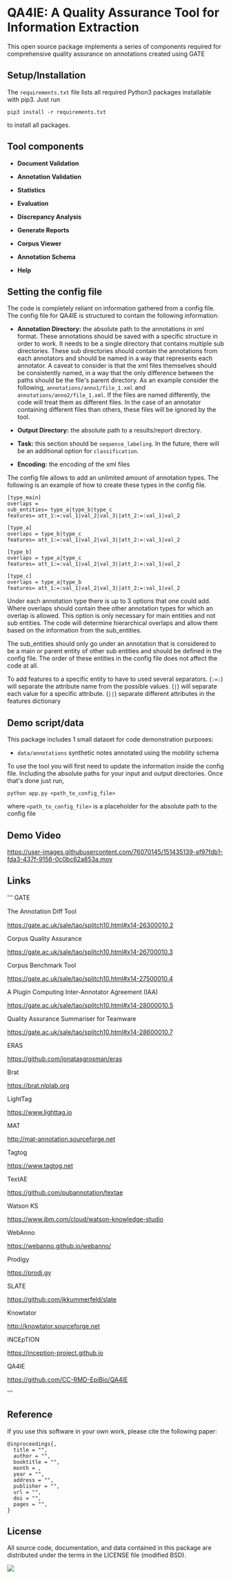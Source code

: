 # QA4IE: A Quality Assurance Tool for Information Extraction

This open source package implements a series of components required for comprehensive quality assurance on annotations created using GATE


## Setup/Installation

The `requirements.txt` file lists all required Python3 packages installable with pip3. Just run
```
pip3 install -r requirements.txt
```
to install all packages.

## Tool components

- **Document Validation**

- **Annotation Validation**

- **Statistics** 
 
- **Evaluation** 

- **Discrepancy Analysis** 

- **Generate Reports** 

- **Corpus Viewer** 

- **Annotation Schema** 

- **Help** 

  
 ## Setting the config file
 
 The code is completely reliant on information gathered from a config file. The config file for QA4IE is structured to contain the following information:
 
 - **Annotation Directory:** the absolute path to the annotations in xml format. These annotations should be saved with a specific structure in order to work. It needs to be a single directory that contains multiple sub directories. These sub directories should contain the annotations from each annotators and should be named in a way that represents each annotator. A caveat to consider is that the xml files themselves should be consistently named, in a way that the only difference between the paths should be the file's parent directory. As an example consider the following, `annotations/anno1/file_1.xml` and `annotations/anno2/file_1.xml`. If the files are named differently, the code will treat them as different files. In the case of an annotator containing different files than others, these files will be ignored by the tool. 
 
- **Output Directory:** the absolute path to a results/report directory.
 
- **Task:** this section should be `sequence_labeling`. In the future, there will be an additional option for `classification`.
  
- **Encoding:** the encoding of the xml files
 
 The config file allows to add an unlimited amount of annotation types. The following is an example of how to create these types in the config file.
 
 ```
 [type_main]
 overlaps =
 sub_entities= type_a|type_b|type_c
 features= att_1:=:val_1|val_2|val_3||att_2:=:val_1|val_2
 
 [type_a]
 overlaps = type_b|type_c
 features= att_1:=:val_1|val_2|val_3||att_2:=:val_1|val_2
 
 [type_b]
 overlaps = type_a|type_c
 features= att_1:=:val_1|val_2|val_3||att_2:=:val_1|val_2

 [type_c]
 overlaps = type_a|type_b
 features= att_1:=:val_1|val_2|val_3||att_2:=:val_1|val_2
 ```
Under each annotation type there is up to 3 options that one could add. Where overlaps should contain thee other annotation types for which an overlap is allowed. This option is only necessary for main entities and not sub entities. The code will determine hierarchical overlaps and allow them based on the information from the sub_entities. 

The sub_entities should only go under an annotation that is considered to be a main or parent entity of other sub entities and should be defined in the config file. The order of these entities in the config file does not affect the code at all. 

To add features to a specific entity to have to used several separators. (`:=:`) will separate the attribute name from the possible values. (`|`) will separate each value for a specific attribute. (`||`) separate different attributes in the features dictionary

## Demo script/data

This package includes 1 small dataset for code demonstration purposes:

- ```data/annotations``` synthetic notes annotated using the mobility schema

To use the tool you will first need to update the information inside the config file. Including the absolute paths for your input and output directories. Once that's done just run,
```
python app.py <path_to_config_file>
```
where `<path_to_config_file>` is a placeholder for the absolute path to the config file

## Demo Video 

https://user-images.githubusercontent.com/76070145/151435139-af97fdb1-fda3-437f-9156-0c0bc62a853a.mov


## Links
'''
GATE  

The Annotation Diﬀ Tool   

https://gate.ac.uk/sale/tao/splitch10.html#x14-26300010.2 

Corpus Quality Assurance 

https://gate.ac.uk/sale/tao/splitch10.html#x14-26700010.3 

Corpus Benchmark Tool 

https://gate.ac.uk/sale/tao/splitch10.html#x14-27500010.4 

A Plugin Computing Inter-Annotator Agreement (IAA) 

https://gate.ac.uk/sale/tao/splitch10.html#x14-28000010.5 

Quality Assurance Summariser for Teamware 

https://gate.ac.uk/sale/tao/splitch10.html#x14-28600010.7 

ERAS   

https://github.com/jonatasgrosman/eras 

Brat  

https://brat.nlplab.org 

LightTag 

https://www.lighttag.io 

MAT 

http://mat-annotation.sourceforge.net 

Tagtog 

https://www.tagtog.net 

TextAE 

https://github.com/pubannotation/textae 

Watson KS 

https://www.ibm.com/cloud/watson-knowledge-studio 

WebAnno 

https://webanno.github.io/webanno/ 

Prodigy  

https://prodi.gy 

SLATE  

https://github.com/jkkummerfeld/slate 

Knowtator  

http://knowtator.sourceforge.net 

INCEpTION 

https://inception-project.github.io 

QA4IE 

https://github.com/CC-RMD-EpiBio/QA4IE 

'''

## Reference

If you use this software in your own work, please cite the following paper:
```
@inproceedings{,
  title = "",
  author = "",
  booktitle = "",
  month = ,
  year = "",
  address = "",
  publisher = "",
  url = "",
  doi = "",
  pages = "",
}
```

## License

All source code, documentation, and data contained in this package are distributed under the terms in the LICENSE file (modified BSD).

<img src="https://clinicalcenter.nih.gov/themes/internet/images/NIH_CC_logo.png"/>
